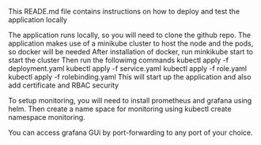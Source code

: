 This READE.md file contains instructions on how to deploy and test the application locally 

The application runs locally, so you will need to clone the github repo. The application makes use of a minikube cluster to host the node and the pods, so docker will be needed
After installation of docker, run minkikube start to start the cluster 
Then run the followimg commands 
          kubectl apply -f deployment.yaml
          kubectl apply -f service.yaml 
          kubectl apply -f role.yaml
          kubectl apply -f rolebinding.yaml
This will start up the application and also add certificate and RBAC security 

To setup monitoring, you will need to install prometheus and grafana using helm. Then create a name space for monitoring using kubectl create namespace monitoring. 

You can access grafana GUi by port-forwarding to any port of your choice. 

